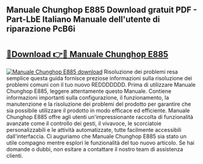 ## Manuale Chunghop E885 Download gratuit PDF - Part-LbE Italiano Manuale dell'utente di riparazione PcB6i

# <h2><a href="http://dffijt.blite.top/?on=Manuale+Chunghop+E885">🔗Download 👉🔴 Manuale Chunghop E885</a></h2>

[![Manuale Chunghop E885 download](https://i.imgur.com/lujVjoI.png)](http://dffijt.blite.top/?on=Manuale+Chunghop+E885)
Risoluzione dei problemi resa semplice questa guida fornisce preziose informazioni sulla risoluzione dei problemi comuni con il tuo nuovo REDDDDDDD. Prima di utilizzare Manuale Chunghop E885, leggere attentamente questo Manuale. Contiene informazioni importanti sulla configurazione, il funzionamento, la manutenzione e la risoluzione dei problemi del prodotto per garantire che sia possibile utilizzare il prodotto in modo efficace ed efficiente. Manuale Chunghop E885 offre agli utenti un'impressionante raccolta di funzionalità avanzate come il controllo dei gesti, il vivavoce, le scorciatoie personalizzabili e le attività automatizzate, tutte facilmente accessibili dall'interfaccia. Ci auguriamo che Manuale Chunghop E885 sia stato un utile compagno mentre esplori le funzionalità del tuo nuovo articolo. Se hai domande o dubbi, non esitare a contattare il nostro team di assistenza clienti.
